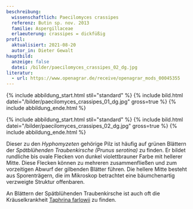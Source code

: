 ```yaml
---
beschreibung:
  wissenschaftlich: Paecilomyces crassipes
  referenz: Butin sp. nov. 2013
  familie: Aspergillaceae
  erlaeuterung: crassipes = dickfüßig
profil:
  aktualisiert: 2021-08-20
  autor_in: Dieter Gewalt
hauptbild:
  anzeige: false
  datei: /bilder/paecilomyces_crassipes_02_dg.jpg
literatur:
  - url: https://www.openagrar.de/receive/openagrar_mods_00045355
---
```

{% include abbildung_start.html stil="standard" %}
{% include bild.html datei="/bilder/paecilomyces_crassipes_01_dg.jpg" gross=true %}
{% include abbildung_ende.html %}

{% include abbildung_start.html stil="standard" %}
{% include bild.html datei="/bilder/paecilomyces_crassipes_02_dg.jpg" gross=true %}
{% include abbildung_ende.html %}

Dieser zu den *Hyphomyzeten* gehörige Pilz ist häufig auf grünen Blättern der *Spätblühenden Traubenkirsche (Prunus serotina)* zu finden. Er bildet rundliche bis ovale Flecken von dunkel violettbrauner Farbe mit hellerer Mitte. Diese Flecken können zu mehreren zusammenfließen und zum vorzeitigen Abwurf der gilbenden Blätter führen. Die hellere Mitte besteht aus Sporenträgern, die im Mikroskop betrachtet eine bäumchenartig verzweigte Struktur offenbaren.

An Blättern der Spätblühenden Traubenkirsche ist auch oft die Kräuselkrankheit [Taphrina farlowii](/pilze/taphrina-farlowii-traubenkirschen-kräuselkrankheit) zu finden.